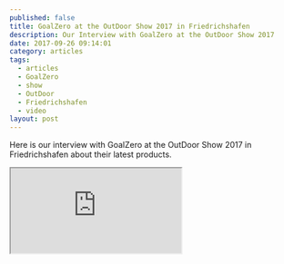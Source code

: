 ```yaml
---
published: false
title: GoalZero at the OutDoor Show 2017 in Friedrichshafen
description: Our Interview with GoalZero at the OutDoor Show 2017
date: 2017-09-26 09:14:01
category: articles
tags:
  - articles
  - GoalZero
  - show
  - OutDoor
  - Friedrichshafen
  - video
layout: post
---
```


Here is our interview with GoalZero at the OutDoor Show 2017 in Friedrichshafen about their latest products.

<div class="embed-responsive embed-responsive-16by9">
    <iframe class="embed-responsive-item" src="https://www.youtube.com/embed/GgMxI84Kx90"></iframe>
</div>
<br>
<!--more-->
<br>
<script src="//z-na.amazon-adsystem.com/widgets/onejs?MarketPlace=US&adInstanceId=cc781bfd-577f-4efb-9da6-75cb9fc7d1c2"></script>
